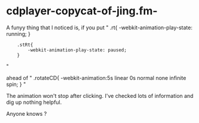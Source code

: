 # cdplayer-copycat-of-jing.fm-

A funyy thing that I noticed is,
if you put 
"
.rt{
            -webkit-animation-play-state: running;
        }

        .stRt{
            -webkit-animation-play-state: paused;
        }
"

ahead of
"
 .rotateCD{
            -webkit-animation:5s linear 0s normal none infinite spin;
        }
        "

The animation won't stop after clicking.
I've checked lots of information and dig up nothing helpful.

Anyone knows ?
        
